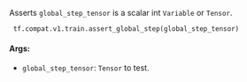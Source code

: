Asserts `global_step_tensor` is a scalar int `Variable` or `Tensor`.

```
 tf.compat.v1.train.assert_global_step(global_step_tensor)
```
#### Args:
- `global_step_tensor`: `Tensor` to test.
